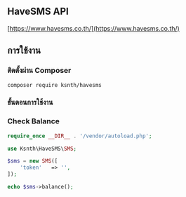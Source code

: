 ## HaveSMS API

[https://www.havesms.co.th/](https://www.havesms.co.th/)

## การใช้งาน

### ติดตั้งผ่าน Composer
```
composer require ksnth/havesms
```

### ขั้นตอนการใช้งาน
### Check Balance
```php
require_once __DIR__ . '/vendor/autoload.php';

use Ksnth\HaveSMS\SMS;

$sms = new SMS([
    'token'   => '',
]);

echo $sms->balance();
```